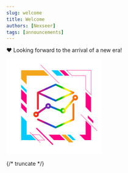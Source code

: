 ```yaml
---
slug: welcome
title: Welcome
authors: [Nexseer]
tags: [announcements]
---
```


❤ Looking forward to the arrival of a new era!

![MatrixFoundation Logo](./logo.png)

{/* truncate */}
